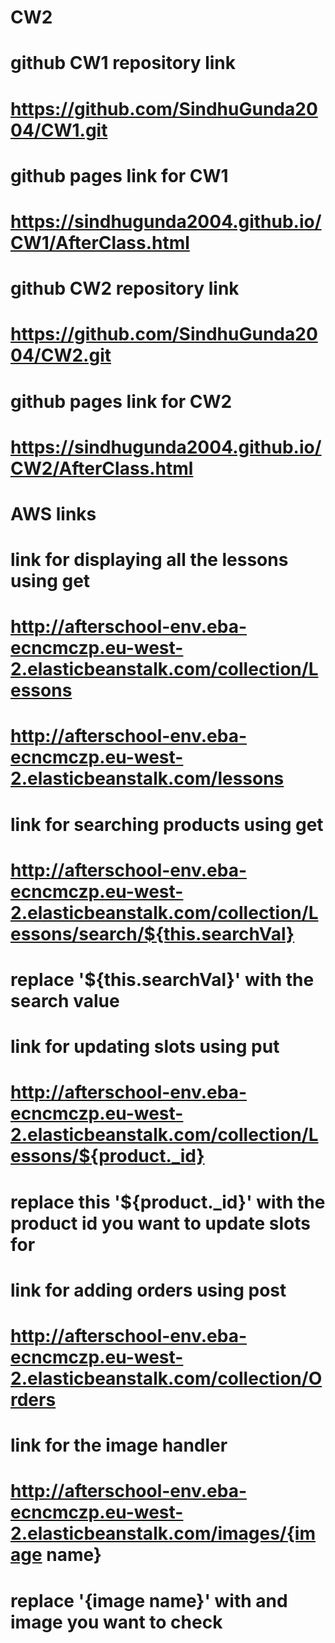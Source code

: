 # CW2

# github CW1 repository link
# https://github.com/SindhuGunda2004/CW1.git 

# github pages link for CW1
# https://sindhugunda2004.github.io/CW1/AfterClass.html 

# github CW2 repository link
# https://github.com/SindhuGunda2004/CW2.git

# github pages link for CW2
# https://sindhugunda2004.github.io/CW2/AfterClass.html 

# AWS links

# link for displaying all the lessons using get 
# http://afterschool-env.eba-ecncmczp.eu-west-2.elasticbeanstalk.com/collection/Lessons
# http://afterschool-env.eba-ecncmczp.eu-west-2.elasticbeanstalk.com/lessons

# link for searching products using get
# http://afterschool-env.eba-ecncmczp.eu-west-2.elasticbeanstalk.com/collection/Lessons/search/${this.searchVal}
# replace '${this.searchVal}' with the search value 

# link for updating slots using put 
# http://afterschool-env.eba-ecncmczp.eu-west-2.elasticbeanstalk.com/collection/Lessons/${product._id}
# replace this '${product._id}' with the product id you want to update slots for 

# link for adding orders using post
# http://afterschool-env.eba-ecncmczp.eu-west-2.elasticbeanstalk.com/collection/Orders

# link for the image handler
# http://afterschool-env.eba-ecncmczp.eu-west-2.elasticbeanstalk.com/images/{image name}
# replace '{image name}' with and image you want to check
